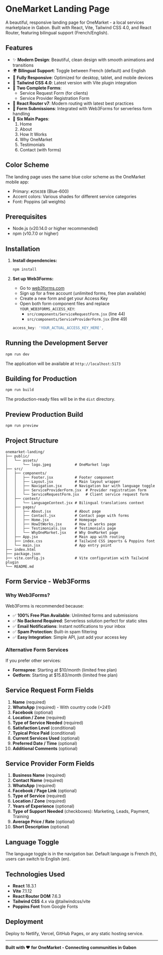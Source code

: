 # OneMarket Landing Page

A beautiful, responsive landing page for OneMarket - a local services marketplace in Gabon. Built with React, Vite, Tailwind CSS 4.0, and React Router, featuring bilingual support (French/English).

## Features

- ✨ **Modern Design**: Beautiful, clean design with smooth animations and transitions
- 🌍 **Bilingual Support**: Toggle between French (default) and English
- 📱 **Fully Responsive**: Optimized for desktop, tablet, and mobile devices
- 🎨 **Tailwind CSS 4.0**: Latest version with Vite plugin integration
- 📝 **Two Complete Forms**:
  - Service Request Form (for clients)
  - Service Provider Registration Form
- 🔄 **React Router v7**: Modern routing with latest best practices
- 📧 **Form Submissions**: Integrated with Web3Forms for serverless form handling
- 🎯 **Six Main Pages**:
  1. Home
  2. About
  3. How It Works
  4. Why OneMarket
  5. Testimonials
  6. Contact (with forms)

## Color Scheme

The landing page uses the same blue color scheme as the OneMarket mobile app:
- Primary: `#2563EB` (Blue-600)
- Accent colors: Various shades for different service categories
- Font: Poppins (all weights)

## Prerequisites

- Node.js (v20.14.0 or higher recommended)
- npm (v10.7.0 or higher)

## Installation

1. **Install dependencies:**
   ```bash
   npm install
   ```

2. **Set up Web3Forms:**
   - Go to [web3forms.com](https://web3forms.com)
   - Sign up for a free account (unlimited forms, free plan available)
   - Create a new form and get your Access Key
   - Open both form component files and replace `YOUR_WEB3FORMS_ACCESS_KEY`:
     - `src/components/ServiceRequestForm.jsx` (line 44)
     - `src/components/ServiceProviderForm.jsx` (line 49)

   ```javascript
   access_key: 'YOUR_ACTUAL_ACCESS_KEY_HERE',
   ```

## Running the Development Server

```bash
npm run dev
```

The application will be available at `http://localhost:5173`

## Building for Production

```bash
npm run build
```

The production-ready files will be in the `dist` directory.

## Preview Production Build

```bash
npm run preview
```

## Project Structure

```
onemarket-landing/
├── public/
│   └── assets/
│       └── logo.jpeg           # OneMarket logo
├── src/
│   ├── components/
│   │   ├── Footer.jsx          # Footer component
│   │   ├── Layout.jsx          # Main layout wrapper
│   │   ├── Navigation.jsx      # Navigation bar with language toggle
│   │   ├── ServiceProviderForm.jsx  # Provider registration form
│   │   └── ServiceRequestForm.jsx   # Client service request form
│   ├── context/
│   │   └── LanguageContext.jsx # Bilingual translations context
│   ├── pages/
│   │   ├── About.jsx           # About page
│   │   ├── Contact.jsx         # Contact page with forms
│   │   ├── Home.jsx            # Homepage
│   │   ├── HowItWorks.jsx      # How it works page
│   │   ├── Testimonials.jsx    # Testimonials page
│   │   └── WhyOneMarket.jsx    # Why OneMarket page
│   ├── App.jsx                 # Main app with routing
│   ├── index.css               # Tailwind CSS imports & Poppins font
│   └── main.jsx                # App entry point
├── index.html
├── package.json
├── vite.config.js              # Vite configuration with Tailwind plugin
└── README.md
```

## Form Service - Web3Forms

### Why Web3Forms?

Web3Forms is recommended because:
- ✅ **100% Free Plan Available**: Unlimited forms and submissions
- ✅ **No Backend Required**: Serverless solution perfect for static sites
- ✅ **Email Notifications**: Instant notifications to your inbox
- ✅ **Spam Protection**: Built-in spam filtering
- ✅ **Easy Integration**: Simple API, just add your access key

### Alternative Form Services

If you prefer other services:
- **Formspree**: Starting at $10/month (limited free plan)
- **Getform**: Starting at $15.83/month (limited free plan)

## Service Request Form Fields

1. **Name** (required)
2. **WhatsApp** (required) - With country code (+241)
3. **Facebook** (optional)
4. **Location / Zone** (required)
5. **Type of Service Needed** (required)
6. **Satisfaction Level** (conditional)
7. **Typical Price Paid** (conditional)
8. **Current Services Used** (optional)
9. **Preferred Date / Time** (optional)
10. **Additional Comments** (optional)

## Service Provider Form Fields

1. **Business Name** (required)
2. **Contact Name** (required)
3. **WhatsApp** (required)
4. **Facebook / Page Link** (optional)
5. **Type of Service** (required)
6. **Location / Zone** (required)
7. **Years of Experience** (optional)
8. **Type of Support Needed** (checkboxes): Marketing, Leads, Payment, Training
9. **Average Price / Rate** (optional)
10. **Short Description** (optional)

## Language Toggle

The language toggle is in the navigation bar. Default language is French (fr), users can switch to English (en).

## Technologies Used

- **React** 18.3.1
- **Vite** 7.1.12
- **React Router DOM** 7.6.3
- **Tailwind CSS** 4.x via @tailwindcss/vite
- **Poppins Font** from Google Fonts

## Deployment

Deploy to Netlify, Vercel, GitHub Pages, or any static hosting service.

---

**Built with ❤️ for OneMarket - Connecting communities in Gabon**
